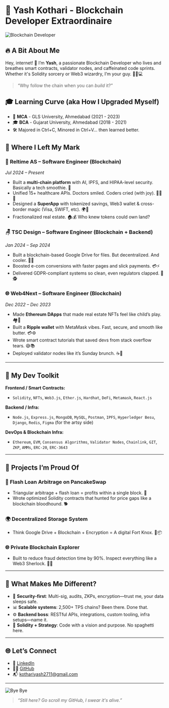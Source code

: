 # 🚀 Yash Kothari - Blockchain Developer Extraordinaire

![Blockchain Developer](https://media.giphy.com/media/v1.Y2lkPTc5MGI3NjExcjFmZnViZzlyMzFpdzN1dWN2M2V4cW9vZHZvbGt4cjFmNTdlYWZzYyZlcD12MV9pbnRlcm5hbF9naWZfYnlfaWQmY3Q9Zw/v0u7eU0nSmOJ0hGf6n/giphy.gif)

## 🔥 A Bit About Me

Hey, internet! 👋 I’m **Yash**, a passionate Blockchain Developer who lives and breathes smart contracts, validator nodes, and caffeinated code sprints. Whether it's Solidity sorcery or Web3 wizardry, I’m your guy. 🧙‍♂️💻

> “Why follow the chain when you can *build* it?”

## 🎓 Learning Curve (aka How I Upgraded Myself)

* 🧠 **MCA** - GLS University, Ahmedabad (2021 - 2023)
* 🎓 **BCA** - Gujarat University, Ahmedabad (2018 - 2021)
* 🛠️ Majored in Ctrl+C, Minored in Ctrl+V... then learned better.

## 💼 Where I Left My Mark

### 🏥 **Reltime AS – Software Engineer (Blockchain)**

*Jul 2024 – Present*

* Built a **multi-chain platform** with AI, IPFS, and HIPAA-level security. Basically a tech smoothie. 🧃
* Unified 15+ healthcare APIs. Doctors smiled. Coders cried (with joy). 🧑‍⚕️🤖
* Designed a **SuperApp** with tokenized savings, Web3 wallet & cross-border magic (Visa, SWIFT, etc). 🌍💸
* Fractionalized real estate. 🏠💰 Who knew tokens could own land?

### 🪑 **TSC Design – Software Engineer (Blockchain + Backend)**

*Jan 2024 – Sep 2024*

* Built a blockchain-based Google Drive for files. But decentralized. And cooler. 📁🔐
* Boosted e-com conversions with faster pages and slick payments. 💳⚡
* Delivered GDPR-compliant systems so clean, even regulators clapped. 👏🕵️

### 🌐 **Web4Next – Software Engineer (Blockchain)**

*Dec 2022 – Dec 2023*

* Made **Ethereum DApps** that made real estate NFTs feel like child’s play. 🏘️🧠
* Built a **Ripple wallet** with MetaMask vibes. Fast, secure, and smooth like butter. 💳⚙️
* Wrote smart contract tutorials that saved devs from stack overflow tears. 😅📚
* Deployed validator nodes like it’s Sunday brunch. ☕📡

---

## 🧰 My Dev Toolkit

**Frontend / Smart Contracts:**

* `Solidity`, `NFTs`, `Web3.js`, `Ether.js`, `Hardhat`, `DeFi`, `Metamask`, `React.js`

**Backend / Infra:**

* `Node.js`, `Express.js`, `MongoDB`, `MySQL`, `Postman`, `IPFS`, `Hyperledger Besu`, `Django`, `Redis`, `Figma` (for the artsy side)

**DevOps & Blockchain Infra:**

* `Ethereum`, `EVM`, `Consensus Algorithms`, `Validator Nodes`, `Chainlink`, `GIT`, `ZKP`, `AMMs`, `ERC-20`, `ERC-3643`

---

## 🧠 Projects I’m Proud Of

### 💸 **Flash Loan Arbitrage on PancakeSwap**

* Triangular arbitrage + flash loan = profits within a single block. 🚀
* Wrote optimized Solidity contracts that hunted for price gaps like a blockchain bloodhound. 🐕

### 🌍 **Decentralized Storage System**

* Think Google Drive + Blockchain + Encryption = A digital Fort Knox. 🔐📦

### 🌐 **Private Blockchain Explorer**

* Built to reduce fraud detection time by 90%. Inspect everything like a Web3 Sherlock. 🕵️‍♂️

---

## 💪 What Makes Me Different?

* 🔐 **Security-first**: Multi-sig, audits, ZKPs, encryption—trust me, your data sleeps safe.
* 📊 **Scalable systems**: 2,500+ TPS chains? Been there. Done that.
* ⚙️ **Backend boss**: RESTful APIs, integrations, custom tooling, infra setups—name it.
* 🧠 **Solidity + Strategy**: Code with a vision and purpose. No spaghetti here.

---

## 🌐 Let’s Connect

* 🧳 [LinkedIn](https://www.linkedin.com/in/kyash27/)
* 🧑‍💻 [GitHub](https://github.com/yashkothari27)
* 📬 [kothariyash2711@gmail.com](mailto:kothariyash2711@gmail.com)

---

![Bye Bye](https://media.giphy.com/media/LmNwrBhejkK9EFP504/giphy.gif)

> *“Still here? Go scroll my GitHub, I swear it's alive.”*
